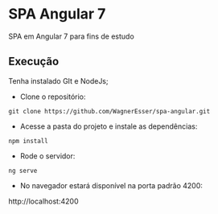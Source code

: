 # SPA Angular 7
SPA em Angular 7 para fins de estudo


## Execução

Tenha instalado GIt e NodeJs;

* Clone o repositório:

```git clone https://github.com/WagnerEsser/spa-angular.git```

* Acesse a pasta do projeto e instale as dependências:

```npm install```

* Rode o servidor:

```ng serve```

* No navegador estará disponível na porta padrão 4200:

http://localhost:4200